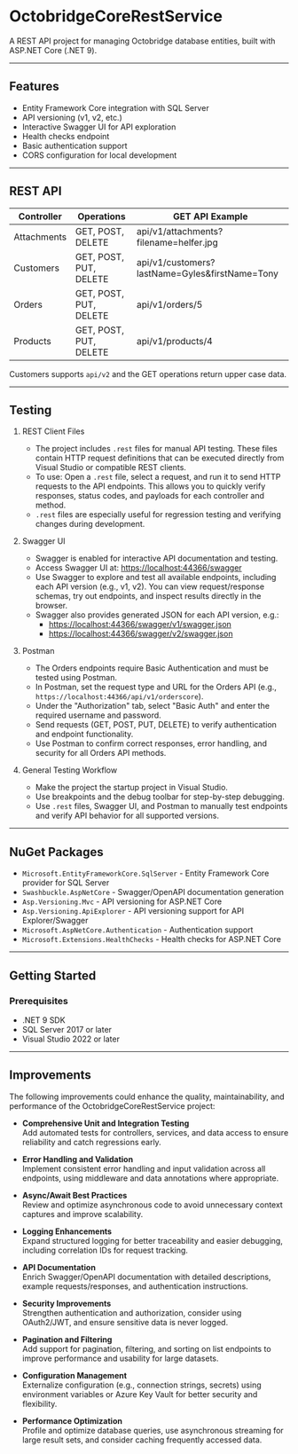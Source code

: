 # OctobridgeCoreRestService

A REST API project for managing Octobridge database entities, built with ASP.NET Core (.NET 9).

---

## Features

- Entity Framework Core integration with SQL Server
- API versioning (v1, v2, etc.)
- Interactive Swagger UI for API exploration
- Health checks endpoint
- Basic authentication support
- CORS configuration for local development

---

## REST API

Controller        | Operations               | GET API Example
-------------     |--------------------------|----------------------------
Attachments       | GET, POST, DELETE        | api/v1/attachments?filename=helfer.jpg
Customers         | GET, POST, PUT, DELETE   | api/v1/customers?lastName=Gyles&firstName=Tony
Orders            | GET, POST, PUT, DELETE   | api/v1/orders/5
Products          | GET, POST, PUT, DELETE   | api/v1/products/4

Customers supports ```api/v2``` and the GET operations return upper case data. 

---

## Testing

1. REST Client Files
   - The project includes `.rest` files for manual API testing. These files contain HTTP request definitions that can be executed directly from Visual Studio or compatible REST clients.
   - To use: Open a `.rest` file, select a request, and run it to send HTTP requests to the API endpoints. This allows you to quickly verify responses, status codes, and payloads for each controller and method.
   - `.rest` files are especially useful for regression testing and verifying changes during development.

2. Swagger UI
   - Swagger is enabled for interactive API documentation and testing.
   - Access Swagger UI at: <https://localhost:44366/swagger>
   - Use Swagger to explore and test all available endpoints, including each API version (e.g., v1, v2). You can view request/response schemas, try out endpoints, and inspect results directly in the browser.
   - Swagger also provides generated JSON for each API version, e.g.:
     - <https://localhost:44366/swagger/v1/swagger.json>
     - <https://localhost:44366/swagger/v2/swagger.json>

3. Postman
   - The Orders endpoints require Basic Authentication and must be tested using Postman.
   - In Postman, set the request type and URL for the Orders API (e.g., `https://localhost:44366/api/v1/orderscore`).
   - Under the "Authorization" tab, select "Basic Auth" and enter the required username and password.
   - Send requests (GET, POST, PUT, DELETE) to verify authentication and endpoint functionality.
   - Use Postman to confirm correct responses, error handling, and security for all Orders API methods.

4. General Testing Workflow
   - Make the project the startup project in Visual Studio.
   - Use breakpoints and the debug toolbar for step-by-step debugging.
   - Use `.rest` files, Swagger UI, and Postman to manually test endpoints and verify API behavior for all supported versions.

---

## NuGet Packages

- `Microsoft.EntityFrameworkCore.SqlServer` - Entity Framework Core provider for SQL Server
- `Swashbuckle.AspNetCore` - Swagger/OpenAPI documentation generation
- `Asp.Versioning.Mvc` - API versioning for ASP.NET Core
- `Asp.Versioning.ApiExplorer` - API versioning support for API Explorer/Swagger
- `Microsoft.AspNetCore.Authentication` - Authentication support
- `Microsoft.Extensions.HealthChecks` - Health checks for ASP.NET Core

---

## Getting Started

### Prerequisites

- .NET 9 SDK
- SQL Server 2017 or later
- Visual Studio 2022 or later

---

## Improvements

The following improvements could enhance the quality, maintainability, and performance of the OctobridgeCoreRestService project:

- **Comprehensive Unit and Integration Testing**  
  Add automated tests for controllers, services, and data access to ensure reliability and catch regressions early.

- **Error Handling and Validation**  
  Implement consistent error handling and input validation across all endpoints, using middleware and data annotations where appropriate.

- **Async/Await Best Practices**  
  Review and optimize asynchronous code to avoid unnecessary context captures and improve scalability.

- **Logging Enhancements**  
  Expand structured logging for better traceability and easier debugging, including correlation IDs for request tracking.

- **API Documentation**  
  Enrich Swagger/OpenAPI documentation with detailed descriptions, example requests/responses, and authentication instructions.

- **Security Improvements**  
  Strengthen authentication and authorization, consider using OAuth2/JWT, and ensure sensitive data is never logged.

- **Pagination and Filtering**  
  Add support for pagination, filtering, and sorting on list endpoints to improve performance and usability for large datasets.

- **Configuration Management**  
  Externalize configuration (e.g., connection strings, secrets) using environment variables or Azure Key Vault for better security and flexibility.

- **Performance Optimization**  
  Profile and optimize database queries, use asynchronous streaming for large result sets, and consider caching frequently accessed data.
